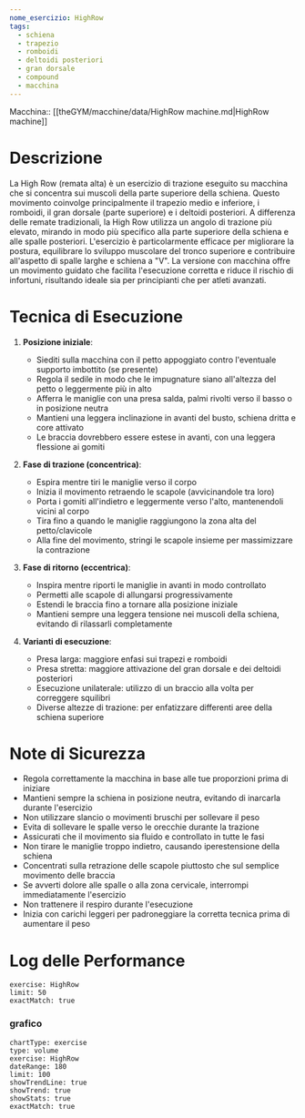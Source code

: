 ```yaml
---
nome_esercizio: HighRow
tags:
  - schiena
  - trapezio
  - romboidi
  - deltoidi posteriori
  - gran dorsale
  - compound
  - macchina
---
```


Macchina:: [[theGYM/macchine/data/HighRow machine.md|HighRow machine]]

# Descrizione

La High Row (remata alta) è un esercizio di trazione eseguito su macchina che si concentra sui muscoli della parte superiore della schiena. Questo movimento coinvolge principalmente il trapezio medio e inferiore, i romboidi, il gran dorsale (parte superiore) e i deltoidi posteriori. A differenza delle remate tradizionali, la High Row utilizza un angolo di trazione più elevato, mirando in modo più specifico alla parte superiore della schiena e alle spalle posteriori. L'esercizio è particolarmente efficace per migliorare la postura, equilibrare lo sviluppo muscolare del tronco superiore e contribuire all'aspetto di spalle larghe e schiena a "V". La versione con macchina offre un movimento guidato che facilita l'esecuzione corretta e riduce il rischio di infortuni, risultando ideale sia per principianti che per atleti avanzati.

# Tecnica di Esecuzione

1. **Posizione iniziale**:

   - Siediti sulla macchina con il petto appoggiato contro l'eventuale supporto imbottito (se presente)
   - Regola il sedile in modo che le impugnature siano all'altezza del petto o leggermente più in alto
   - Afferra le maniglie con una presa salda, palmi rivolti verso il basso o in posizione neutra
   - Mantieni una leggera inclinazione in avanti del busto, schiena dritta e core attivato
   - Le braccia dovrebbero essere estese in avanti, con una leggera flessione ai gomiti

2. **Fase di trazione (concentrica)**:

   - Espira mentre tiri le maniglie verso il corpo
   - Inizia il movimento retraendo le scapole (avvicinandole tra loro)
   - Porta i gomiti all'indietro e leggermente verso l'alto, mantenendoli vicini al corpo
   - Tira fino a quando le maniglie raggiungono la zona alta del petto/clavicole
   - Alla fine del movimento, stringi le scapole insieme per massimizzare la contrazione

3. **Fase di ritorno (eccentrica)**:

   - Inspira mentre riporti le maniglie in avanti in modo controllato
   - Permetti alle scapole di allungarsi progressivamente
   - Estendi le braccia fino a tornare alla posizione iniziale
   - Mantieni sempre una leggera tensione nei muscoli della schiena, evitando di rilassarli completamente

4. **Varianti di esecuzione**:
   - Presa larga: maggiore enfasi sui trapezi e romboidi
   - Presa stretta: maggiore attivazione del gran dorsale e dei deltoidi posteriori
   - Esecuzione unilaterale: utilizzo di un braccio alla volta per correggere squilibri
   - Diverse altezze di trazione: per enfatizzare differenti aree della schiena superiore

# Note di Sicurezza

- Regola correttamente la macchina in base alle tue proporzioni prima di iniziare
- Mantieni sempre la schiena in posizione neutra, evitando di inarcarla durante l'esercizio
- Non utilizzare slancio o movimenti bruschi per sollevare il peso
- Evita di sollevare le spalle verso le orecchie durante la trazione
- Assicurati che il movimento sia fluido e controllato in tutte le fasi
- Non tirare le maniglie troppo indietro, causando iperestensione della schiena
- Concentrati sulla retrazione delle scapole piuttosto che sul semplice movimento delle braccia
- Se avverti dolore alle spalle o alla zona cervicale, interrompi immediatamente l'esercizio
- Non trattenere il respiro durante l'esecuzione
- Inizia con carichi leggeri per padroneggiare la corretta tecnica prima di aumentare il peso

# Log delle Performance

```workout-log
exercise: HighRow
limit: 50
exactMatch: true
```

### grafico

```workout-chart
chartType: exercise
type: volume
exercise: HighRow
dateRange: 180
limit: 100
showTrendLine: true
showTrend: true
showStats: true
exactMatch: true
```
